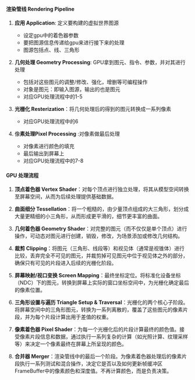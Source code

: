 #### 渲染管线 Rendering Pipeline
1. **应用 Application**: 定义要构建的虚拟世界图源
	- 设定gpu中的着色器参数
	- 要把图源信息传递给gpu来进行接下来的处理
	- 图源包括点、线、三角形

2. **几何处理 Geometry Processing**: GPU拿到图元、指令、参数，并对其进行处理
	- 包括对这些图元的调整/修改、强化，增删等可编程操作
	- 对象是图元：即输入图源，输出的也是图元
	- 对应GPU处理流程中的1-5

3. **光栅化 Resterization**：将几何处理后的得到的图元转换成一系列像素
	- 对应GPU处理流程中的6

4. 像**素处理Pixel Processing** :对像素做最后处理
	- 对像素进行颜色的填充
	- 最后输出到屏幕上
	- 对应GPU处理流程中的7-8

#### GPU 处理流程
1. **顶点着色器 Vertex Shader**：对每个顶点进行独立处理，将其从模型空间转换至屏幕空间，从而为后续处理提供基础数据。

2. **曲面细分 Tessellation**：将一个粗糙的，由少量顶点组成的大三角形，划分成大量更精细的小三角形，从而形成更平滑的，细节更丰富的曲面。

3. **几何着色器 Geometry Shader**：对完整的图元（而不仅仅是单个顶点）进行操作，可动态对图元进行创建，销毁，修改，为场景添加或修改几何结构。

4. **裁剪 Clipping**：将图元（三角形、线段等）和视见体（通常是视锥体）进行比较，丢弃完全不可见的图元，并裁剪掉可见图元中位于视见体之外的部分，确保只有可见的片段进入后续的光栅化阶段。

5. **屏幕映射/视口变换 Screen Mapping**：最终坐标定位。将标准化设备坐标（NDC）下的图元，转换到屏幕上实际的窗口坐标空间中，为光栅化确定最后的像素位置。

6. **三角形设置与遍历 Triangle Setup & Traversal**：光栅化的两个核心子阶段。将屏幕空间中的三角形图元，转换为一系列离散的，覆盖了这些图元的像素片段，并为每个片段计算出用于差值的权重。

7. **像素着色器 Pixel Shader**：为每一个光栅化后的片段计算最终的颜色值。接受像素片段信息和数据，通过执行一系列复杂的计算（如光照计算、纹理采样等）来决定一个像素最终在屏幕上所呈现的颜色。

8. **合并器 Merger**：渲染管线中的最后一个阶段。为像素着色器处理后的像素片段执行一系列测试和混合操作，决定它是否以及如何更新帧缓冲区 FrameBuffer中的像素颜色和深度值。不再计算颜色，而是负责决策。